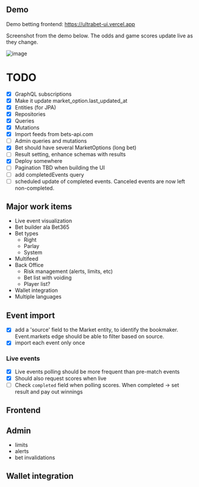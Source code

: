 ## Demo

Demo betting frontend: https://ultrabet-ui.vercel.app


Screenshot from the demo below. The odds and game scores update live as they change. 

![image](https://github.com/anssip/ultrabet/assets/271711/2d4cf52c-5283-484e-87a3-08863f92bc73)


# TODO

- [x] GraphQL subscriptions
- [x] Make it update market_option.last_updated_at
- [x] Entities (for JPA)
- [x] Repositories
- [x] Queries
- [x] Mutations
- [x] Import feeds from bets-api.com
- [ ] Admin queries and mutations
- [x] Bet should have several MarketOptions (long bet)
- [ ] Result setting, enhance schemas with results
- [x] Deploy somewhere
- [ ] Pagination TBD when building the UI
- [ ] add completedEvents query
- [ ] scheduled update of completed events. Canceled events are now left non-completed.

## Major work items

- Live event visualization
- Bet builder ala Bet365
- Bet types
    - Right
    - Parlay
    - System
- Multifeed
- Back Office
    - Risk management (alerts, limits, etc)
    - Bet list with voiding
    - Player list?
- Wallet integration
- Multiple languages

## Event import

- [x] add a 'source' field to the Market entity, to identify the bookmaker. Event.markets edge should be able to filter
  based on source.
- [x] import each event only once

### Live events

- [x] Live events polling should be more frequent than pre-match events
- [x] Should also request scores when live
- [ ] Check `completed` field when polling scores. When completed -> set result and pay out winnings

## Frontend

## Admin

- limits
- alerts
- bet invalidations

## Wallet integration
